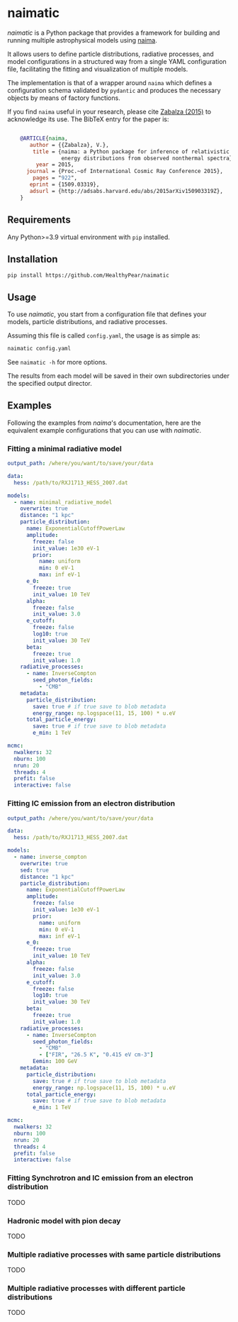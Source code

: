 # naimatic

_naimatic_ is a Python package that provides a framework for building and running multiple
astrophysical models using [naima](https://naima.readthedocs.io/en/latest/index.html).

It allows users to define particle distributions, radiative processes,
and model configurations in a structured way from a single YAML configuration file,
facilitating the fitting and visualization of multiple models.

The implementation is that of a wrapper around `naima` which defines a configuration schema
validated by `pydantic` and produces the necessary objects by means of
factory functions.

If you find ``naima`` useful in your research, please cite [Zabalza (2015)](http://arxiv.org/abs/1509.03319)
 to acknowledge its use. The BibTeX entry for the paper is:

```bibtex

    @ARTICLE{naima,
       author = {{Zabalza}, V.},
        title = {naima: a Python package for inference of relativistic particle
                 energy distributions from observed nonthermal spectra},
         year = 2015,
      journal = {Proc.~of International Cosmic Ray Conference 2015},
        pages = "922",
       eprint = {1509.03319},
       adsurl = {http://adsabs.harvard.edu/abs/2015arXiv150903319Z},
    }
```

## Requirements

Any Python>=3.9 virtual environment with `pip` installed.

## Installation

`pip install https://github.com/HealthyPear/naimatic`

## Usage

To use _naimatic_, you start from a configuration file that defines your models, particle distributions, and radiative processes.

Assuming this file is called `config.yaml`, the usage is as simple as:

```bash
naimatic config.yaml
```

See `naimatic -h` for more options.

The results from each model will be saved in their own subdirectories under the specified output director.

## Examples

Following the examples from _naima_'s documentation, here are the equivalent example configurations that you can use with _naimatic_.

### Fitting a minimal radiative model

```yaml
output_path: /where/you/want/to/save/your/data

data:
  hess: /path/to/RXJ1713_HESS_2007.dat

models:
  - name: minimal_radiative_model
    overwrite: true
    distance: "1 kpc"
    particle_distribution:
      name: ExponentialCutoffPowerLaw
      amplitude:
        freeze: false
        init_value: 1e30 eV-1
        prior:
          name: uniform
          min: 0 eV-1
          max: inf eV-1
      e_0:
        freeze: true
        init_value: 10 TeV
      alpha:
        freeze: false
        init_value: 3.0
      e_cutoff:
        freeze: false
        log10: true
        init_value: 30 TeV
      beta:
        freeze: true
        init_value: 1.0
    radiative_processes:
      - name: InverseCompton
        seed_photon_fields:
          - "CMB"
    metadata:
      particle_distribution:
        save: true # if true save to blob metadata
        energy_range: np.logspace(11, 15, 100) * u.eV
      total_particle_energy:
        save: true # if true save to blob metadata
        e_min: 1 TeV

mcmc:
  nwalkers: 32
  nburn: 100
  nrun: 20
  threads: 4
  prefit: false
  interactive: false
```

### Fitting IC emission from an electron distribution

```yaml
output_path: /where/you/want/to/save/your/data

data:
  hess: /path/to/RXJ1713_HESS_2007.dat

models:
  - name: inverse_compton
    overwrite: true
    sed: true
    distance: "1 kpc"
    particle_distribution:
      name: ExponentialCutoffPowerLaw
      amplitude:
        freeze: false
        init_value: 1e30 eV-1
        prior:
          name: uniform
          min: 0 eV-1
          max: inf eV-1
      e_0:
        freeze: true
        init_value: 10 TeV
      alpha:
        freeze: false
        init_value: 3.0
      e_cutoff:
        freeze: false
        log10: true
        init_value: 30 TeV
      beta:
        freeze: true
        init_value: 1.0
    radiative_processes:
      - name: InverseCompton
        seed_photon_fields:
          - "CMB"
          - ["FIR", "26.5 K", "0.415 eV cm-3"]
        Eemin: 100 GeV
    metadata:
      particle_distribution:
        save: true # if true save to blob metadata
        energy_range: np.logspace(11, 15, 100) * u.eV
      total_particle_energy:
        save: true # if true save to blob metadata
        e_min: 1 TeV

mcmc:
  nwalkers: 32
  nburn: 100
  nrun: 20
  threads: 4
  prefit: false
  interactive: false
```

### Fitting Synchrotron and IC emission from an electron distribution

TODO

### Hadronic model with pion decay

TODO

### Multiple radiative processes with same particle distributions

TODO

### Multiple radiative processes with different particle distributions

TODO